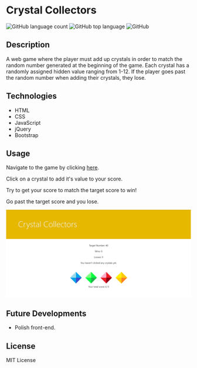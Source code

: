 # Crystal Collectors
![GitHub language count](https://img.shields.io/github/languages/count/beckygold/CrystalCollectors)
![GitHub top language](https://img.shields.io/github/languages/top/beckygold/CrystalCollectors)
![GitHub](https://img.shields.io/github/license/beckygold/CrystalCollectors)

## Description
A web game where the player must add up crystals in order to match the random number generated at the beginning of the game. Each crystal has a randomly assigned hidden value ranging from 1-12. If the player goes past the random number when adding their crystals, they lose. 

## Technologies
* HTML
* CSS
* JavaScript
* jQuery
* Bootstrap

## Usage
Navigate to the game by clicking [here](https://rebeccagoldstein.github.io/CrystalCollectors/).

Click on a crystal to add it's value to your score.

Try to get your score to match the target score to win! 

Go past the target score and you lose.

![Example GIF](./assets/images/example.gif/)

## Future Developments
* Polish front-end.

## License
MIT License
